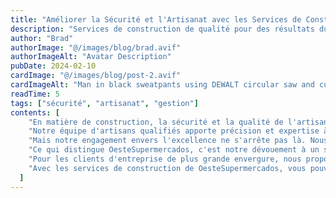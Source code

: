 ```yaml
---
title: "Améliorer la Sécurité et l'Artisanat avec les Services de Construction de OesteSupermercados"
description: "Services de construction de qualité pour des résultats durables"
author: "Brad"
authorImage: "@/images/blog/brad.avif"
authorImageAlt: "Avatar Description"
pubDate: 2024-02-10
cardImage: "@/images/blog/post-2.avif"
cardImageAlt: "Man in black sweatpants using DEWALT circular saw and cutting a wood plank"
readTime: 5
tags: ["sécurité", "artisanat", "gestion"]
contents: [
    "En matière de construction, la sécurité et la qualité de l'artisanat sont non négociables. Chez OesteSupermercados, nous sommes fiers de proposer une gamme de services de construction qui privilégient les deux, garantissant que vos projets sont construits pour durer.",
    "Notre équipe d'artisans qualifiés apporte précision et expertise à chaque travail, des installations mineures aux travaux structuraux à grande échelle. Avec des outils et des matériaux de haute qualité issus de notre vaste inventaire, nous garantissons les normes de sécurité et d'artisanat les plus élevées sur chaque projet.",
    "Mais notre engagement envers l'excellence ne s'arrête pas là. Nous fournissons également des services complets de gestion de projet pour maintenir votre construction sur la bonne voie et dans les limites du budget. De la coordination du flux de travail à la communication avec les parties prenantes, OesteSupermercados gère les complexités pour que vous puissiez vous concentrer sur votre vision.",
    "Ce qui distingue OesteSupermercados, c'est notre dévouement à un soutien continu. Nous ne terminons pas simplement le travail et partons - nous sommes là pour le long terme. Nos services de maintenance garantissent que votre construction reste en parfait état, offrant une tranquillité d'esprit pour les années à venir.",
    "Pour les clients d'entreprise de plus grande envergure, nous proposons des solutions personnalisées adaptées à vos défis uniques. En comprenant vos besoins spécifiques, nous concevons des stratégies visant à maximiser l'efficacité et à faire avancer votre entreprise.",
    "Avec les services de construction de OesteSupermercados, vous pouvez avoir confiance que vos projets sont entre de bonnes mains. Découvrez la différence dès aujourd'hui et voyez pourquoi tant de clients choisissent OesteSupermercados pour leurs besoins en construction."
  ]
---
```

